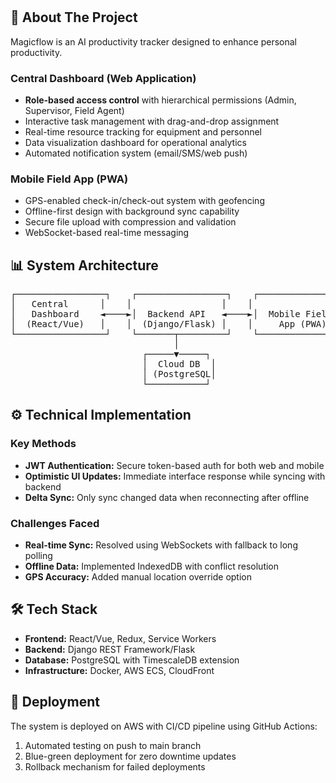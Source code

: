 <h1 align="center"Tracker System</h1>

<h2>📌 About The Project</h2>
<p>Magicflow is an AI productivity tracker designed to enhance personal productivity.</p>

<h3>Central Dashboard (Web Application)</h3>
<ul>
  <li><strong>Role-based access control</strong> with hierarchical permissions (Admin, Supervisor, Field Agent)</li>
  <li>Interactive task management with drag-and-drop assignment</li>
  <li>Real-time resource tracking for equipment and personnel</li>
  <li>Data visualization dashboard for operational analytics</li>
  <li>Automated notification system (email/SMS/web push)</li>
</ul>

<h3>Mobile Field App (PWA)</h3>
<ul>
  <li>GPS-enabled check-in/check-out system with geofencing</li>
  <li>Offline-first design with background sync capability</li>
  <li>Secure file upload with compression and validation</li>
  <li>WebSocket-based real-time messaging</li>
</ul>

<h2>📊 System Architecture</h2>
<pre>
┌─────────────────┐    ┌─────────────────┐    ┌─────────────────┐
│   Central      │    │                 │    │                 │
│   Dashboard    ◄────►│  Backend API   ◄────►│  Mobile Field  │
│  (React/Vue)   │    │  (Django/Flask) │    │     App (PWA)   │
└─────────────────┘    └───────┬─────────┘    └─────────────────┘
                               │
                         ┌─────▼─────┐
                         │  Cloud DB  │
                         │ (PostgreSQL│
                         └───────────┘
</pre>

<h2>⚙️ Technical Implementation</h2>

<h3>Key Methods</h3>
<ul>
  <li><strong>JWT Authentication:</strong> Secure token-based auth for both web and mobile</li>
  <li><strong>Optimistic UI Updates:</strong> Immediate interface response while syncing with backend</li>
  <li><strong>Delta Sync:</strong> Only sync changed data when reconnecting after offline</li>
</ul>

<h3>Challenges Faced</h3>
<ul>
  <li><strong>Real-time Sync:</strong> Resolved using WebSockets with fallback to long polling</li>
  <li><strong>Offline Data:</strong> Implemented IndexedDB with conflict resolution</li>
  <li><strong>GPS Accuracy:</strong> Added manual location override option</li>
</ul>

<h2>🛠 Tech Stack</h2>
<ul>
  <li><strong>Frontend:</strong> React/Vue, Redux, Service Workers</li>
  <li><strong>Backend:</strong> Django REST Framework/Flask</li>
  <li><strong>Database:</strong> PostgreSQL with TimescaleDB extension</li>
  <li><strong>Infrastructure:</strong> Docker, AWS ECS, CloudFront</li>
</ul>

<h2>🚀 Deployment</h2>
<p>The system is deployed on AWS with CI/CD pipeline using GitHub Actions:</p>
<ol>
  <li>Automated testing on push to main branch</li>
  <li>Blue-green deployment for zero downtime updates</li>
  <li>Rollback mechanism for failed deployments</li>
</ol>
